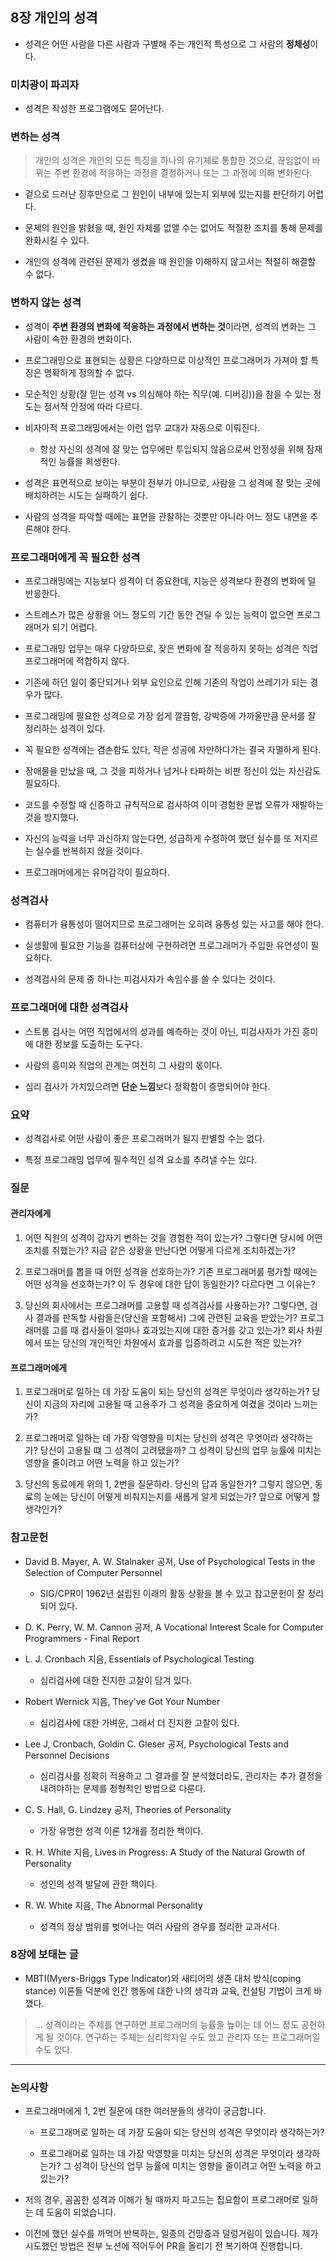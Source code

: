 ## 8장 개인의 성격

- 성격은 어떤 사람을 다른 사람과 구별해 주는 개인적 특성으로 그 사람의 **정체성**이다.

### 미치광이 파괴자

- 성격은 작성한 프로그램에도 묻어난다.

### 변하는 성격

> 개인의 성격은 개인의 모든 특징을 하나의 유기체로 통합한 것으로, 끊임없이 바뀌는 주변 환경에 적응하는 과정을 결정하거나 또는 그 과정에 의해 변화된다.

- 겉으로 드러난 징후만으로 그 원인이 내부에 있는지 외부에 있는지를 판단하기 어렵다.

- 문제의 원인을 밝혔을 때, 원인 자체를 없앨 수는 없어도 적절한 조치를 통해 문제를 완화시킬 수 있다.

- 개인의 성격에 관련된 문제가 생겼을 때 원인을 이해하지 않고서는 적절히 해결할 수 없다.

### 변하지 않는 성격

- 성격이 **주변 환경의 변화에 적응하는 과정에서 변하는 것**이라면, 성격의 변화는 그 사람이 속한 환경의 변화이다.

- 프로그래밍으로 표현되는 상황은 다양하므로 이상적인 프로그래머가 가져야 할 특징은 명확하게 정의할 수 없다.

- 모순적인 상황(잘 믿는 성격 vs 의심해야 하는 직무(예. 디버깅))을 참을 수 있는 정도는 정서적 안정에 따라 다르다.

- 비자아적 프로그래밍에서는 이런 업무 교대가 자동으로 이뤄진다.

  - 항상 자신의 성격에 잘 맞는 업무에만 투입되지 않음으로써 안정성을 위해 잠재적인 능률을 희생한다.

- 성격은 표면적으로 보이는 부분이 전부가 아니므로, 사람을 그 성격에 잘 맞는 곳에 배치하려는 시도는 실패하기 쉽다.

- 사람의 성격을 파악할 때에는 표면을 관찰하는 것뿐만 아니라 어느 정도 내면을 추론해야 한다.

### 프로그래머에게 꼭 필요한 성격

- 프로그래밍에는 지능보다 성격이 더 중요한데, 지능은 성격보다 환경의 변화에 덜 반응한다.

- 스트레스가 많은 상황을 어느 정도의 기간 동안 견딜 수 있는 능력이 없으면 프로그래머가 되기 어렵다.

- 프로그래밍 업무는 매우 다양하므로, 잦은 변화에 잘 적응하지 못하는 성격은 직업 프로그래머에 적합하지 않다.

- 기존에 하던 일이 중단되거나 외부 요인으로 인해 기존의 작업이 쓰레기가 되는 경우가 많다.

- 프로그래밍에 필요한 성격으로 가장 쉽게 깔끔함, 강박증에 가까울만큼 문서를 잘 정리하는 성격이 있다.

- 꼭 필요한 성격에는 겸손함도 있다, 작은 성공에 자만하다가는 결국 자멸하게 된다.

- 장애물을 만났을 때, 그 것을 피하거나 넘거나 타파하는 비판 정신이 있는 자신감도 필요하다.

- 코드를 수정할 때 신중하고 규칙적으로 검사하여 이미 경험한 문법 오류가 재발하는 것을 방지했다.

- 자신의 능력을 너무 과신하지 않는다면, 성급하게 수정하여 했던 실수를 또 저지르는 실수를 반복하지 않을 것이다.

- 프로그래머에게는 유머감각이 필요하다.

### 성격검사

- 컴퓨터가 융통성이 떨어지므로 프로그래머는 오히려 융통성 있는 사고를 해야 한다.

- 실생활에 필요한 기능을 컴퓨터상에 구현하려면 프로그래머가 주입한 유연성이 필요하다.

- 성격검사의 문제 중 하나는 피검사자가 속임수를 쓸 수 있다는 것이다.

### 프로그래머에 대한 성격검사

- 스트롱 검사는 어떤 직업에서의 성과를 예측하는 것이 아닌, 피검사자가 가진 흥미에 대한 정보를 도출하는 도구다.

- 사람의 흥미와 직업의 관계는 여전히 그 사람의 몫이다.

- 심리 검사가 가치있으려면 **단순 느낌**보다 정확함이 증명되어야 한다.

### 요약

- 성격검사로 어떤 사람이 좋은 프로그래머가 될지 판별할 수는 없다.

- 특정 프로그래밍 업무에 필수적인 성격 요소를 추려낼 수는 있다.

### 질문

#### 관리자에게

1. 어떤 직원의 성격이 갑자기 변하는 것을 경험한 적이 있는가? 그렇다면 당시에 어떤 조치를 취했는가? 지금 같은 상황을 만난다면 어떻게 다르게 조치하겠는가?

2. 프로그래머를 뽑을 때 어떤 성격을 선호하는가? 기존 프로그래머를 평가할 때에는 어떤 성격을 선호하는가? 이 두 경우에 대한 답이 동일한가? 다르다면 그 이유는?

3. 당신의 회사에서는 프로그래머를 고용할 때 성격검사를 사용하는가? 그렇다면, 검사 결과를 판독할 사람들은(당신을 포함해서) 그에 관련된 교육을 받았는가? 프로그래머를 고를 때 검사들이 얼마나 효과있는지에 대한 증거를 갖고 있는가? 회사 차원에서 또는 당신의 개인적인 차원에서 효과를 입증하려고 시도한 적은 있는가?

#### 프로그래머에게

1. 프로그래머로 일하는 데 가장 도움이 되는 당신의 성격은 무엇이라 생각하는가? 당신이 지금의 자리에 고용될 때 고용주가 그 성격을 중요하게 여겼을 것이라 느끼는가?

2. 프로그래머로 일하는 데 가장 악영향을 미치는 당신의 성격은 무엇이라 생각하는가? 당신이 고용될 떄 그 성격이 고려됐을까? 그 성격이 당신의 업무 능률에 미치는 영향을 줄이려고 어떤 노력을 하고 있는가?

3. 당신의 동료에게 위의 1, 2번을 질문하라. 당신의 답과 동일한가? 그렇지 않으면, 동료의 눈에는 당신이 어떻게 비춰지는지를 새롭게 알게 되었는가? 앞으로 어떻게 할 생각인가?

### 참고문헌

- David B. Mayer, A. W. Stalnaker 공저, Use of Psychological Tests in the Selection of Computer Personnel

  - SIG/CPR이 1962년 설립된 이래의 활동 상황을 볼 수 있고 참고문헌이 잘 정리되어 있다.

- D. K. Perry, W. M. Cannon 공저, A Vocational Interest Scale for Computer Programmers - Final Report

- L. J. Cronbach 지음, Essentials of Psychological Testing

  - 심리검사에 대한 진지한 고찰이 담겨 있다.

- Robert Wernick 지음, They've Got Your Number

  - 심리검사에 대한 가벼운, 그래서 더 진지한 고찰이 있다.

- Lee J, Cronbach, Goldin C. Gleser 공저, Psychological Tests and Personnel Decisions

  - 심리검사를 정확히 적용하고 그 결과를 잘 분석했더라도, 관리자는 추가 결정을 내려야하는 문제를 정형적인 방법으로 다룬다.

- C. S. Hall, G. Lindzey 공저, Theories of Personality

  - 가장 유명한 성격 이론 12개를 정리한 책이다.

- R. H. White 지음, Lives in Progress: A Study of the Natural Growth of Personality

  - 성인의 성격 발달에 관한 책이다.

- R. W. White 지음, The Abnormal Personality

  - 성격의 정상 범위를 벗어나는 여러 사람의 경우를 정리한 교과서다.

### 8장에 보태는 글

- MBTI(Myers-Briggs Type Indicator)와 새티어의 생존 대처 방식(coping stance) 이론들 덕분에 인간 행동에 대한 나의 생각과 교육, 컨설팅 기법이 크게 바꼈다.

> ... 성격이라는 주제를 연구하면 프로그래머의 능률을 높이는 데 어느 정도 공헌하게 될 것이다. 연구하는 주체는 심리학자일 수도 있고 관리자 또는 프로그래머일 수도 있다.

<hr>

### 논의사항

- 프로그래머에게 1, 2번 질문에 대한 여러분들의 생각이 궁금합니다.

  - 프로그래머로 일하는 데 가장 도움이 되는 당신의 성격은 무엇이라 생각하는가?

  - 프로그래머로 일하는 데 가장 악영향을 미치는 당신의 성격은 무엇이라 생각하는가? 그 성격이 당신의 업무 능률에 미치는 영향을 줄이려고 어떤 노력을 하고 있는가?

- 저의 경우, 꼼꼼한 성격과 이해가 될 때까지 파고드는 집요함이 프로그래머로 일하는 데 도움이 되었습니다.

- 이전에 했던 실수를 까먹어 반복하는, 일종의 건망증과 덜렁거림이 있습니다. 제가 시도했던 방법은 전부 노션에 적어두어 PR을 올리기 전 복기하여 진행합니다.

